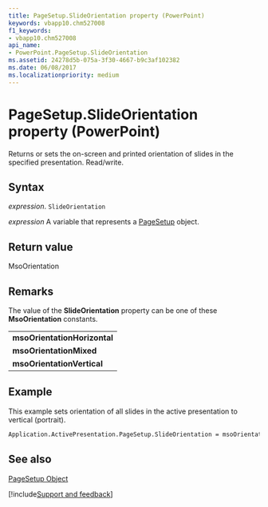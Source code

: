```yaml
---
title: PageSetup.SlideOrientation property (PowerPoint)
keywords: vbapp10.chm527008
f1_keywords:
- vbapp10.chm527008
api_name:
- PowerPoint.PageSetup.SlideOrientation
ms.assetid: 24278d5b-075a-3f30-4667-b9c3af102382
ms.date: 06/08/2017
ms.localizationpriority: medium
---
```



# PageSetup.SlideOrientation property (PowerPoint)

Returns or sets the on-screen and printed orientation of slides in the specified presentation. Read/write.


## Syntax

_expression_. `SlideOrientation`

_expression_ A variable that represents a [PageSetup](PowerPoint.PageSetup.md) object.


## Return value

MsoOrientation


## Remarks

The value of the **SlideOrientation** property can be one of these **MsoOrientation** constants.


||
|:-----|
|**msoOrientationHorizontal**|
|**msoOrientationMixed**|
|**msoOrientationVertical**|

## Example

This example sets orientation of all slides in the active presentation to vertical (portrait).


```vb
Application.ActivePresentation.PageSetup.SlideOrientation = msoOrientationVertical
```


## See also


[PageSetup Object](PowerPoint.PageSetup.md)

[!include[Support and feedback](~/includes/feedback-boilerplate.md)]